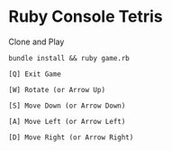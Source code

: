 # Ruby Console Tetris

Clone and Play

`bundle install && ruby game.rb`

`[Q] Exit Game`

`[W] Rotate (or Arrow Up)`

`[S] Move Down (or Arrow Down)`

`[A] Move Left (or Arrow Left)`

`[D] Move Right (or Arrow Right)`
